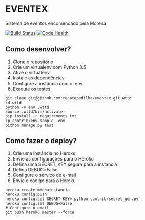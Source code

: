 # EVENTEX

Sistema de eventos encomendado pela Morena

[![Build Status](https://travis-ci.org/rpadilha/eventex.svg?branch=master)](https://travis-ci.org/rpadilha/eventex)
[![Code Health](https://landscape.io/github/rpadilha/eventex/master/landscape.svg?style=flat)](https://landscape.io/github/rpadilha/eventex/master)

## Como desenvolver?

1. Clone o repositório
2. Crie um virtualenv com Python 3.5
3. Ative o virtualenv
4. Instale as dependências
5. Configure a instância com o .env
6. Execute os testes

```console
git clone git@github.com:renatopadilha/eventex.git wttd
cd wttd
python -v env .wttd
source .wttd/bin/activate
pip install -r requirements.txt
cp contrib/env-sample .env
pithon manage.py test
```

## Como fazer o deploy?

1. Crie uma instância no Heroku
2. Envie as configurações para o Heroku
3. Defina uma SECRET_KEY segura para a instância
4. Defina DEBUG=False
5. Configure o serviço de e-mail
6. Envie o código para o Heroku

```console
heroku create minhainstancia
heroku config:push
heroku config:set SECRET_KEY=`python contrib/secret_gen.py`
heroku config:set DEBUG=False
# Configuro o email
git push heroku master --force
```